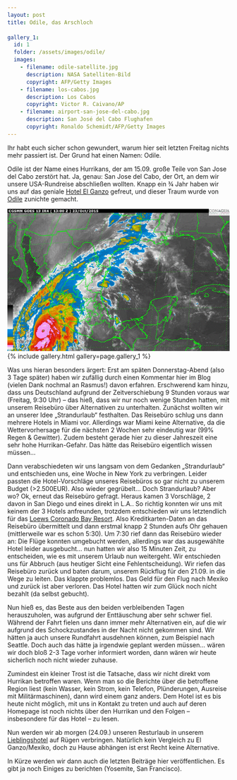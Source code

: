 ```yaml
---
layout: post
title: Odile, das Arschloch

gallery_1:
  id: 1
  folder: /assets/images/odile/
  images:
    - filename: odile-satellite.jpg
      description: NASA Satelliten-Bild
      copyright: AFP/Getty Images
    - filename: los-cabos.jpg
      description: Los Cabos
      copyright: Victor R. Caivano/AP
    - filename: airport-san-jose-del-cabo.jpg
      description: San José del Cabo Flughafen
      copyright: Ronaldo Schemidt/AFP/Getty Images
---
```


Ihr habt euch sicher schon gewundert, warum hier seit letzten Freitag nichts mehr passiert ist. Der Grund hat einen Namen: Odile.

Odile ist der Name eines Hurrikans, der am 15.09. große Teile von San Jose del Cabo zerstört hat. Ja, genau: San Jose del Cabo, der Ort, an dem wir unsere USA-Rundreise abschließen wollten. Knapp ein ¾ Jahr haben wir uns auf das geniale [Hotel El Ganzo][el-ganzo] gefreut, und dieser Traum wurde von [Odile][sz-odile] zunichte gemacht.

![Odile](/assets/images/odile/odile.gif)
{% include gallery.html gallery=page.gallery_1 %}

Was uns hieran besonders ärgert: Erst am späten Donnerstag-Abend (also 3 Tage später) haben wir zufällig durch einen Kommentar hier im Blog (vielen Dank nochmal an Rasmus!) davon erfahren. Erschwerend kam hinzu, dass uns Deutschland aufgrund der Zeitverschiebung 9 Stunden voraus war (Freitag, 9:30 Uhr) – das hieß, dass wir nur noch wenige Stunden hatten, mit unserem Reisebüro über Alternativen zu unterhalten. Zunächst wollten wir an unserer Idee „Strandurlaub“ festhalten. Das Reisebüro schlug uns dann mehrere Hotels in Miami vor. Allerdings war Miami keine Alternative, da die Wettervorhersage für die nächsten 2 Wochen sehr eindeutig war (99% Regen & Gewitter). Zudem besteht gerade hier zu dieser Jahreszeit eine sehr hohe Hurrikan-Gefahr. Das hätte das Reisebüro eigentlich wissen müssen…

Dann verabschiedeten wir uns langsam von dem Gedanken „Strandurlaub“ und entschieden uns, eine Woche in New York zu verbringen. Leider passten die Hotel-Vorschläge unseres Reisebüros so gar nicht zu unserem Budget (>2.500EUR). Also wieder gegrübelt… Doch Strandurlaub? Aber wo? Ok, erneut das Reisebüro gefragt. Heraus kamen 3 Vorschläge, 2 davon in San Diego und eines direkt in L.A.. So richtig konnten wir uns mit keinem der 3 Hotels anfreunden, trotzdem entschieden wir uns letztendlich für das [Loews Coronado Bay Resort][coronado-bay-resort]. Also Kreditkarten-Daten an das Reisebüro übermittelt und dann erstmal knapp 2 Stunden aufs Ohr gehauen (mittlerweile war es schon 5:30). Um 7:30 rief dann das Reisebüro wieder an: Die Flüge konnten umgebucht werden, allerdings war das ausgewählte Hotel leider ausgebucht… nun hatten wir also 15 Minuten Zeit, zu entscheiden, wie es mit unserem Urlaub nun weitergeht. Wir entschieden uns für Abbruch (aus heutiger Sicht eine Fehlentscheidung). Wir riefen das Reisebüro zurück und baten darum, unserem Rückflug für den 21.09. in die Wege zu leiten. Das klappte problemlos. Das Geld für den Flug nach Mexiko und zurück ist aber verloren. Das Hotel hatten wir zum Glück noch nicht bezahlt (da selbst gebucht).

Nun hieß es, das Beste aus den beiden verbleibenden Tagen herauszuholen, was aufgrund der Enttäuschung aber sehr schwer fiel. Während der Fahrt fielen uns dann immer mehr Alternativen ein, auf die wir aufgrund des Schockzustandes in der Nacht nicht gekommen sind. Wir hätten ja auch unsere Rundfahrt ausdehnen können, zum Beispiel nach Seattle. Doch auch das hätte ja irgendwie geplant werden müssen… wären wir doch bloß 2-3 Tage vorher informiert worden, dann wären wir heute sicherlich noch nicht wieder zuhause.

Zumindest ein kleiner Trost ist die Tatsache, dass wir nicht direkt vom Hurrikan betroffen waren. Wenn man so die Berichte über die betroffene Region liest (kein Wasser, kein Strom, kein Telefon, Plünderungen, Ausreise mit Militärmaschinen), dann wird einem ganz anders. Dem Hotel ist es bis heute nicht möglich, mit uns in Kontakt zu treten und auch auf deren Homepage ist noch nichts über den Hurrikan und den Folgen – insbesondere für das Hotel – zu lesen.

Nun werden wir ab morgen (24.09.) unseren Resturlaub in unserem [Lieblingshotel][hotel-hanseatic] auf Rügen verbringen. Natürlich kein Vergleich zu El Ganzo/Mexiko, doch zu Hause abhängen ist erst Recht keine Alternative.

In Kürze werden wir dann auch die letzten Beiträge hier veröffentlichen. Es gibt ja noch Einiges zu berichten (Yosemite, San Francisco).

[sz-odile]: https://www.sueddeutsche.de/panorama/hurrikan-odile-fegt-ueber-den-norden-mexikos-1.2140402
[el-ganzo]: https://www.elganzo.com/
[coronado-bay-resort]: https://www.loewshotels.com/Coronado-Bay-Resort
[hotel-hanseatic]: https://www.hotel-hanseatic.de/
